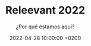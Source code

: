 ---
title: "Releevant 2022"
subtitle: "¿Por qué estamos aquí?"
description: "Conferencia a alumnos del Bootcamp de programación Web de Releevant. En la charla se plantean algunas dudas existenciales y en el desarrollo se explica cómo mejorar para resolverlas, por ejemplo sobre cómo aprendemos, cómo nos relacionamos o qué hacemos para gestionar bien el tiempo y llegar a nuestros objetivos."
date: 2022-04-28 10:00:00 +0200
image: "/images/dbv/davidreleevant.webp"
link: "https://www.releevant.com/"
layout: conferencia-single
dark_card: true
---